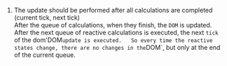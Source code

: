 1. The update should be performed after all calculations are completed (current tick, next tick)  
  After the queue of calculations, when they finish, the `DOM` is updated.  
  After the next queue of reactive calculations is executed, the next `tick` of the dom'DOM` update is executed.  
  So every time the reactive states change, there are no changes in the `DOM`, but only at the end of the current queue.  